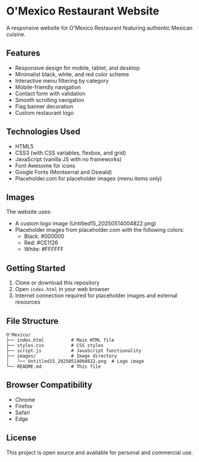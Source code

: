 # O'Mexico Restaurant Website

A responsive website for O'Mexico Restaurant featuring authentic Mexican cuisine.

## Features

- Responsive design for mobile, tablet, and desktop
- Minimalist black, white, and red color scheme
- Interactive menu filtering by category
- Mobile-friendly navigation
- Contact form with validation
- Smooth scrolling navigation
- Flag banner decoration
- Custom restaurant logo

## Technologies Used

- HTML5
- CSS3 (with CSS variables, flexbox, and grid)
- JavaScript (vanilla JS with no frameworks)
- Font Awesome for icons
- Google Fonts (Montserrat and Oswald)
- Placeholder.com for placeholder images (menu items only)

## Images

The website uses:
- A custom logo image (Untitled15_20250514004822.png)
- Placeholder images from placeholder.com with the following colors:
  - Black: #000000
  - Red: #CE1126
  - White: #FFFFFF

## Getting Started

1. Clone or download this repository
2. Open `index.html` in your web browser
3. Internet connection required for placeholder images and external resources

## File Structure

```
O'Mexico/
├── index.html          # Main HTML file
├── styles.css          # CSS styles
├── script.js           # JavaScript functionality
├── images/             # Image directory
│   └── Untitled15_20250514004822.png  # Logo image
└── README.md           # This file
```

## Browser Compatibility

- Chrome
- Firefox
- Safari
- Edge

## License

This project is open source and available for personal and commercial use. 
